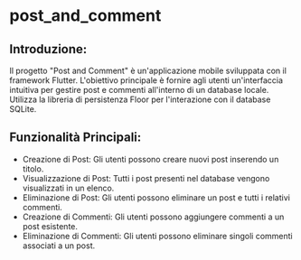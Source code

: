 # post_and_comment

## Introduzione:
Il progetto "Post and Comment" è un'applicazione mobile sviluppata con il framework Flutter. L'obiettivo principale è fornire agli utenti un'interfaccia intuitiva per gestire post e commenti all'interno di un database locale. Utilizza la libreria di persistenza Floor per l'interazione con il database SQLite.

## Funzionalità Principali:
- Creazione di Post: Gli utenti possono creare nuovi post inserendo un titolo.
- Visualizzazione di Post: Tutti i post presenti nel database vengono visualizzati in un elenco.
- Eliminazione di Post: Gli utenti possono eliminare un post e tutti i relativi commenti.
- Creazione di Commenti: Gli utenti possono aggiungere commenti a un post esistente.
- Eliminazione di Commenti: Gli utenti possono eliminare singoli commenti associati a un post.
